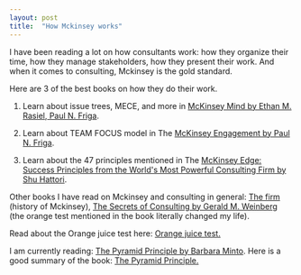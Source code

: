 ```yaml
---
layout: post
title:  "How Mckinsey works"
---
```


I have been reading a lot on how consultants work: how they organize their time, how they manage stakeholders, how they present their work. And when it comes to consulting, Mckinsey is the gold standard.

Here are 3 of the best books on how they do their work.

1. Learn about issue trees, MECE, and more in [McKinsey Mind by Ethan M. Rasiel, Paul N. Friga](https://manassaloi.com/booksummaries/2016/04/20/mcKinsey-mind-ethan-paul.html).

2. Learn about TEAM FOCUS model in The [McKinsey Engagement by Paul N. Friga](https://manassaloi.com/booksummaries/2016/01/27/mckinsey-engagement-friga.html).

3. Learn about the 47 principles mentioned in The [McKinsey Edge: Success Principles from the World's Most Powerful Consulting Firm by Shu Hattori](https://manassaloi.com/booksummaries/2016/04/21/mcKinsey-edge-hattori.html).

Other books I have read on Mckinsey and consulting in general: [The firm](https://www.goodreads.com/book/show/16130157-the-firm) (history of Mckinsey), [The Secrets of Consulting by Gerald M. Weinberg](https://manassaloi.com/booksummaries/2016/05/29/secrets-of-consulting-gerald-weinberg.html) (the orange test mentioned in the book literally changed my life).

Read about the Orange juice test here: [Orange juice test.](https://intercom.com/blog/the-orange-juice-test/)

I am currently reading: [The Pyramid Principle by Barbara Minto](https://www.goodreads.com/book/show/33206.The_Minto_Pyramid_Principle). Here is a good summary of the book: [The Pyramid Principle.](https://medium.com/lessons-from-mckinsey/the-pyramid-principle-f0885dd3c5c7)
